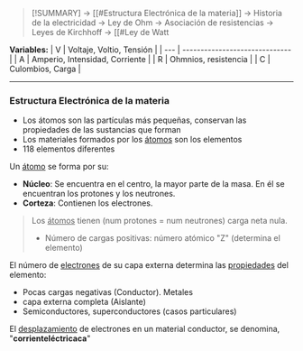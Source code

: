 > [!SUMMARY]
> -> [[#Estructura Electrónica de la materia]]
> -> Historia de la electricidad
> -> Ley de Ohm
> -> Asociación de resistencias
> -> Leyes de Kirchhoff
> -> [[#Ley de Watt

**Variables:**
| V   | Voltaje, Voltio, Tensión       |
| --- | ------------------------------ |
| A   | Amperio, Intensidad, Corriente |
| R   | Ohmnios, resistencia           |
| C   | Culombios, Carga               |

---
### Estructura Electrónica de la materia
- Los átomos son las partículas más pequeñas, conservan las propiedades de las sustancias que forman
- Los materiales formados por los <u>átomos</u> son los elementos
- 118 elementos diferentes

Un <u>átomo</u> se forma por su:
- **Núcleo**: Se encuentra en el centro, la mayor parte de la masa. En él se encuentran los protones y los neutrones.
- **Corteza**: Contienen los electrones. 

>Los <u>átomos</u> tienen (num protones = num neutrones) carga neta nula.
>- Número de cargas positivas: número atómico "Z" (determina el elemento)

El número de <u>electrones</u> de su capa externa determina las <u>propiedades</u> del elemento:
- Pocas cargas negativas (Conductor). Metales
- capa externa completa (Aislante)
- Semiconductores, superconductores (casos particulares)

El <u>desplazamiento</u> de electrones en un material conductor, se denomina, "**corrienteléctricaca**"
